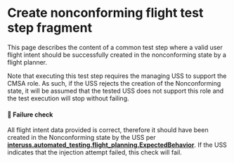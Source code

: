 # Create nonconforming flight test step fragment

This page describes the content of a common test step where a valid user flight intent should be successfully created in the nonconforming state by a flight planner. 

Note that executing this test step requires the managing USS to support the CMSA role. As such, if the USS rejects the creation 
of the Nonconforming state, it will be assumed that the tested USS does not support this role and the test
execution will stop without failing.

#### 🛑 Failure check
All flight intent data provided is correct, therefore it should have been
created in the Nonconforming state by the USS
per **[interuss.automated_testing.flight_planning.ExpectedBehavior](../../../../../requirements/interuss/automated_testing/flight_planning.md)**.
If the USS indicates that the injection attempt failed, this check will fail.
